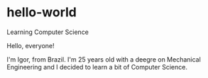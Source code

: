 # hello-world
Learning Computer Science

Hello, everyone!

I'm Igor, from Brazil. I'm 25 years old with a deegre on Mechanical Engineering and I decided to learn a bit of Computer Science.
